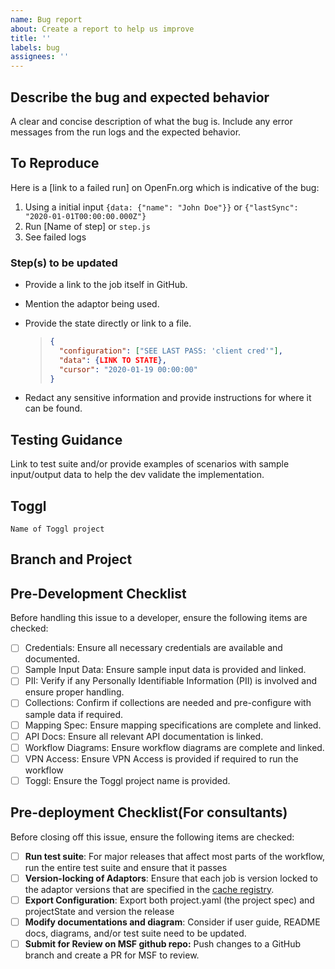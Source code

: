 ```yaml
---
name: Bug report
about: Create a report to help us improve
title: ''
labels: bug
assignees: ''
---
```


## Describe the bug and expected behavior

A clear and concise description of what the bug is. Include any error messages
from the run logs and the expected behavior.

## To Reproduce

Here is a [link to a failed run] on OpenFn.org which is indicative of the bug:

1. Using a initial input `{data: {"name": "John Doe"}}` or
   `{"lastSync": "2020-01-01T00:00:00.000Z"}`
2. Run [Name of step] or `step.js`
3. See failed logs

### Step(s) to be updated

- Provide a link to the job itself in GitHub.
- Mention the adaptor being used.
- Provide the state directly or link to a file.

  > ```json
  > {
  >   "configuration": ["SEE LAST PASS: 'client cred'"],
  >   "data": {LINK TO STATE},
  >   "cursor": "2020-01-19 00:00:00"
  > }
  > ```

- Redact any sensitive information and provide instructions for where it can be
  found.

## Testing Guidance

Link to test suite and/or provide examples of scenarios with sample input/output
data to help the dev validate the implementation.

## Toggl

`Name of Toggl project`

## Branch and Project

## Pre-Development Checklist

Before handling this issue to a developer, ensure the following items are
checked:

- [ ] Credentials: Ensure all necessary credentials are available and
      documented.
- [ ] Sample Input Data: Ensure sample input data is provided and linked.
- [ ] PII: Verify if any Personally Identifiable Information (PII) is involved
      and ensure proper handling.
- [ ] Collections: Confirm if collections are needed and pre-configure with
      sample data if required.
- [ ] Mapping Spec: Ensure mapping specifications are complete and linked.
- [ ] API Docs: Ensure all relevant API documentation is linked.
- [ ] Workflow Diagrams: Ensure workflow diagrams are complete and linked.
- [ ] VPN Access: Ensure VPN Access is provided if required to run the workflow
- [ ] Toggl: Ensure the Toggl project name is provided.

## Pre-deployment Checklist(For consultants)

Before closing off this issue, ensure the following items are checked:

- [ ] **Run test suite**: For major releases that affect most parts of the workflow, run the entire test suite and ensure that it passes
- [ ] **Version-locking of Adaptors**: Ensure that each job is version locked to the adaptor versions that are specified in the [cache registry](https://github.com/MSF-OCG/LIME-EMR/blob/main/scripts/run_msf_addons.sh#L53). 
- [ ] **Export Configuration**: Export both project.yaml (the project spec) and projectState and version the release
- [ ] **Modify documentations and diagram**: Consider if user guide, README docs, diagrams, and/or test suite need to be updated.
- [ ] **Submit for Review on MSF github repo:** Push changes to a GitHub branch and create a PR  for MSF to review.
